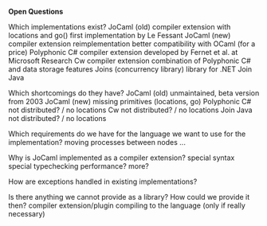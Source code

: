 **Open Questions**

Which implementations exist?
    JoCaml (old)
        compiler extension with locations and go()
        first implementation by Le Fessant
    JoCaml (new)
        compiler extension
        reimplementation
        better compatibility with OCaml (for a price)
    Polyphonic C#
        compiler extension
        developed by Fernet et al. at Microsoft Research
    Cw
        compiler extension
        combination of Polyphonic C# and data storage features
    Joins (concurrency library)
        library for .NET
    Join Java

Which shortcomings do they have?
    JoCaml (old)
        unmaintained,
        beta version from 2003
    JoCaml (new)
        missing primitives (locations, go)
    Polyphonic C#
        not distributed? / no locations
    Cw
        not distributed? / no locations
    Join Java
        not distributed? / no locations

Which requirements do we have for the language we want to use for the implementation?
    moving processes between nodes
    ...

Why is JoCaml implemented as a compiler extension?
    special syntax
    special typechecking
    performance?
    more?

How are exceptions handled in existing implementations?

Is there anything we cannot provide as a library? How could we provide it then?
    compiler extension/plugin
    compiling to the language
    (only if really necessary)
